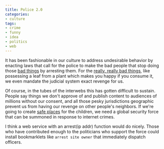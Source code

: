 ```yaml
---
title: Police 2.0
categories:
- culture
tags:
- crime
- funny
- idea
- politics
- web
---
```


It has been fashionable in our culture to address undesirable behavior by enacting laws that call for the police to make the bad people that stop doing those [bad things][1] by arresting them.  For the [really, really bad things][2], like possessing a leaf from a plant which makes you happy if you consume it, we even mandate the judicial system exact revenge for us.

Of course, in the tubes of the interwebs this has gotten difficult to sustain.  People say things we don't approve of and publish content to audiences of millions without our consent, and all those pesky jurisdictions geographic prevent us from having our revenge on other people's neighbors.  If we're going to create [safe places][3] for the children, we need a global security force that can be summoned in response to internet crimes.

I think a web service with an arrest(ip addr) function would do nicely.  Those who have contributed enough to the politicians who support the force could install bookmarklets like `arrest site owner` that immediately dispatch officers.

   [1]: http://www.usatoday.com/tech/webguide/internetlife/2004-03-29-child-self-porn_x.htm
   [2]: http://www.talkleft.com/story/2007/1/16/14124/1795
   [3]: http://biz.yahoo.com/prnews/070129/nym186.html
